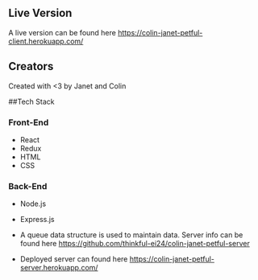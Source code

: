 
## Live Version
A live version can be found here https://colin-janet-petful-client.herokuapp.com/

## Creators
Created with <3 by Janet and Colin

##Tech Stack 
### Front-End
- React
- Redux
- HTML
- CSS

### Back-End
- Node.js
- Express.js
- A queue data structure is used to maintain data. Server info can be found here https://github.com/thinkful-ei24/colin-janet-petful-server

- Deployed server can found here https://colin-janet-petful-server.herokuapp.com/
